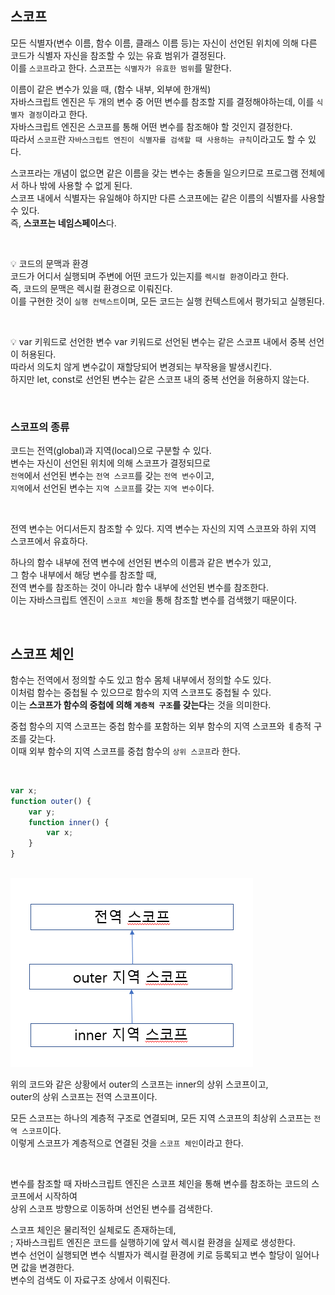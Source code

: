 ## 스코프
모든 식별자(변수 이름, 함수 이름, 클래스 이름 등)는 자신이 선언된 위치에 의해 다른 코드가 식별자 자신을 참조할 수 있는 유효 범위가 결정된다.<br />
이를 `스코프`라고 한다. 스코프는 `식별자가 유효한 범위`를 말한다.

이름이 같은 변수가 있을 때, (함수 내부, 외부에 한개씩)<br />
자바스크립트 엔진은 두 개의 변수 중 어떤 변수를 참조할 지를 결정해야하는데, 이를 `식별자 결정`이라고 한다.<br />
자바스크립트 엔진은 스코프를 통해 어떤 변수를 참조해야 할 것인지 결정한다.<br />
따라서 `스코프`란 `자바스크립트 엔진이 식별자를 검색할 때 사용하는 규칙`이라고도 할 수 있다.


스코프라는 개념이 없으면 같은 이름을 갖는 변수는 충돌을 일으키므로 프로그램 전체에서 하나 밖에 사용할 수 없게 된다.<br />
스코프 내에서 식별자는 유일해야 하지만 다른 스코프에는 같은 이름의 식별자를 사용할 수 있다. <br />
즉, <b>스코프는 네임스페이스</b>다.

<br />

💡 코드의 문맥과 환경<br />
코드가 어디서 실행되며 주변에 어떤 코드가 있는지를 `렉시컬 환경`이라고 한다.<br />
즉, 코드의 문맥은 렉시컬 환경으로 이뤄진다.<br />
이를 구현한 것이 `실행 컨텍스트`이며, 모든 코드는 실행 컨텍스트에서 평가되고 실행된다.

<br />

💡 var 키워드로 선언한 변수
var 키워드로 선언된 변수는 같은 스코프 내에서 중복 선언이 허용된다.<br />
따라서 의도치 않게 변수값이 재할당되어 변경되는 부작용을 발생시킨다.<br />
하지만 let, const로 선언된 변수는 같은 스코프 내의 중복 선언을 허용하지 않는다.

<br />

### 스코프의 종류
코드는 전역(global)과 지역(local)으로 구분할 수 있다.<br />
변수는 자신이 선언된 위치에 의해 스코프가 결정되므로 <br />
`전역`에서 선언된 변수는 `전역 스코프`를 갖는 `전역 변수`이고,<br />
`지역`에서 선언된 변수는 `지역 스코프`를 갖는 `지역 변수`이다.

<br />

전역 변수는 어디서든지 참조할 수 있다.
지역 변수는 자신의 지역 스코프와 하위 지역 스코프에서 유효하다.

하나의 함수 내부에 전역 변수에 선언된 변수의 이름과 같은 변수가 있고,<br />
그 함수 내부에서 해당 변수를 참조할 때,<br />
전역 변수를 참조하는 것이 아니라 함수 내부에 선언된 변수를 참조한다.<br />
이는 자바스크립트 엔진이 `스코프 체인`을 통해 참조할 변수를 검색했기 때문이다.

<br />

## 스코프 체인

함수는 전역에서 정의할 수도 있고 함수 몸체 내부에서 정의할 수도 있다.<br />
이처럼 함수는 중첩될 수 있으므로 함수의 지역 스코프도 중첩될 수 있다.<br />
이는 <b>스코프가 함수의 중첩에 의해 `계층적 구조`를 갖는다</b>는 것을 의미한다.

중첩 함수의 지역 스코프는 중첩 함수를 포함하는 외부 함수의 지역 스코프와 ㅖ층적 구조를 갖는다.<br />
이때 외부 함수의 지역 스코프를 중첩 함수의 `상위 스코프`라 한다.

<br />


```jsx
var x;
function outer() {
    var y;
    function inner() {
        var x;
    }
}
```
<br />

<img src="../assets/scope_chain.png">

위의 코드와 같은 상황에서 outer의 스코프는 inner의 상위 스코프이고,<br />
outer의 상위 스코프는 전역 스코프이다.

모든 스코프는 하나의 계층적 구조로 연결되며, 모든 지역 스코프의 최상위 스코프는 `전역 스코프`이다.<br />
이렇게 스코프가 계층적으로 연결된 것을 `스코프 체인`이라고 한다.

<br />

변수를 참조할 때 자바스크립트 엔진은 스코프 체인을 통해 변수를 참조하는 코드의 스코프에서 시작하여<br />
상위 스코프 방향으로 이동하며 선언된 변수를 검색한다.

스코프 체인은 물리적인 실체로도 존재하는데,<br />;
자바스크립트 엔진은 코드를 실행하기에 앞서 렉시컬 환경을 실제로 생성한다.<br />
변수 선언이 실행되면 변수 식별자가 렉시컬 환경에 키로 등록되고 변수 할당이 일어나면 값을 변경한다.<br />
변수의 검색도 이 자료구조 상에서 이뤄진다.

